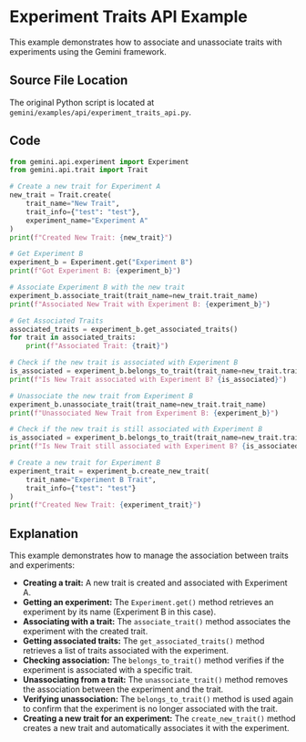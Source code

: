 # Experiment Traits API Example

This example demonstrates how to associate and unassociate traits with experiments using the Gemini framework.

## Source File Location

The original Python script is located at `gemini/examples/api/experiment_traits_api.py`.

## Code

```python
from gemini.api.experiment import Experiment
from gemini.api.trait import Trait

# Create a new trait for Experiment A
new_trait = Trait.create(
    trait_name="New Trait",
    trait_info={"test": "test"},
    experiment_name="Experiment A"
)
print(f"Created New Trait: {new_trait}")

# Get Experiment B
experiment_b = Experiment.get("Experiment B")
print(f"Got Experiment B: {experiment_b}")

# Associate Experiment B with the new trait
experiment_b.associate_trait(trait_name=new_trait.trait_name)
print(f"Associated New Trait with Experiment B: {experiment_b}")

# Get Associated Traits
associated_traits = experiment_b.get_associated_traits()
for trait in associated_traits:
    print(f"Associated Trait: {trait}")

# Check if the new trait is associated with Experiment B
is_associated = experiment_b.belongs_to_trait(trait_name=new_trait.trait_name)
print(f"Is New Trait associated with Experiment B? {is_associated}")

# Unassociate the new trait from Experiment B
experiment_b.unassociate_trait(trait_name=new_trait.trait_name)
print(f"Unassociated New Trait from Experiment B: {experiment_b}")

# Check if the new trait is still associated with Experiment B
is_associated = experiment_b.belongs_to_trait(trait_name=new_trait.trait_name)
print(f"Is New Trait still associated with Experiment B? {is_associated}")

# Create a new trait for Experiment B
experiment_trait = experiment_b.create_new_trait(
    trait_name="Experiment B Trait",
    trait_info={"test": "test"}
)
print(f"Created New Trait: {experiment_trait}")
```

## Explanation

This example demonstrates how to manage the association between traits and experiments:

*   **Creating a trait:** A new trait is created and associated with Experiment A.
*   **Getting an experiment:** The `Experiment.get()` method retrieves an experiment by its name (Experiment B in this case).
*   **Associating with a trait:** The `associate_trait()` method associates the experiment with the created trait.
*   **Getting associated traits:** The `get_associated_traits()` method retrieves a list of traits associated with the experiment.
*   **Checking association:** The `belongs_to_trait()` method verifies if the experiment is associated with a specific trait.
*   **Unassociating from a trait:** The `unassociate_trait()` method removes the association between the experiment and the trait.
*   **Verifying unassociation:** The `belongs_to_trait()` method is used again to confirm that the experiment is no longer associated with the trait.
*   **Creating a new trait for an experiment:** The `create_new_trait()` method creates a new trait and automatically associates it with the experiment.
